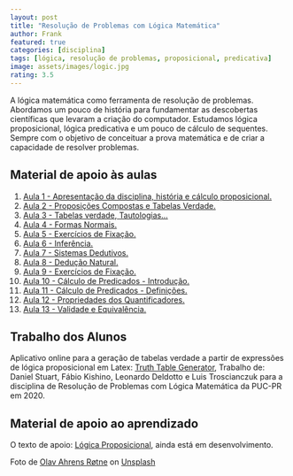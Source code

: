 ```yaml
---
layout: post
title: "Resolução de Problemas com Lógica Matemática"
author: Frank
featured: true
categories: [disciplina]
tags: [lógica, resolução de problemas, proposicional, predicativa]
image: assets/images/logic.jpg
rating: 3.5
---
```


A lógica matemática como ferramenta de resolução de problemas. Abordamos um pouco de história para fundamentar as descobertas científicas que levaram a criação do computador. Estudamos lógica proposicional, lógica predicativa e um pouco de cálculo de sequentes. Sempre com o objetivo de conceituar a prova matemática e de criar a capacidade de resolver problemas.

<h2>Material de apoio às aulas</h2>

<ol>
<li><a href="https://frankalcantara.com/Aulas/Logica/out/Aula1.html#/" target="_blank">Aula 1 - Apresentação da disciplina, história e cálculo proposicional.</a></li>

<li><a href="https://frankalcantara.com/Aulas/Logica/out/Aula2.html#/" target="_blank">Aula 2 - Proposições Compostas e Tabelas Verdade.</a></li>

<li><a href="https://frankalcantara.com/Aulas/Logica/out/Aula3.html#/" target="_blank">Aula 3 - Tabelas verdade, Tautologias...</a></li>

<li><a href="https://frankalcantara.com/Aulas/Logica/out/Aula4.html#/" target="_blank">Aula 4 - Formas Normais.</a></li>

<li><a href="https://frankalcantara.com/Aulas/Logica/out/Aula5.html#/" target="_blank">Aula 5 - Exercícios de Fixação.</a></li>

<li><a href="https://frankalcantara.com/Aulas/Logica/out/Aula6.html#/" target="_blank">Aula 6 - Inferência.</a></li>

<li><a href="https://frankalcantara.com/Aulas/Logica/out/Aula7.html#/" target="_blank">Aula 7 - Sistemas Dedutivos.</a></li>

<li><a href="https://frankalcantara.com/Aulas/Logica/out/Aula8.html#/" target="_blank">Aula 8 - Dedução Natural.</a></li>

<li><a href="https://frankalcantara.com/Aulas/Logica/out/Aula9.html#/" target="_blank">Aula 9 - Exercícios de Fixação.</a></li>

<li><a href="https://frankalcantara.com/Aulas/Logica/out/Aula10.html#/" target="_blank">Aula 10 - Cálculo de Predicados - Introdução.</a></li>

<li><a href="https://frankalcantara.com/Aulas/Logica/out/Aula11.html#/" target="_blank">Aula 11 - Cálculo de Predicados - Definições.</a></li>

<li><a href="https://frankalcantara.com/Aulas/Logica/out/Aula12.html#/" target="_blank">Aula 12 - Propriedades dos Quantificadores.</a></li>

<li><a href="https://frankalcantara.com/Aulas/Logica/out/Aula13.html#/" target="_blank">Aula 13 - Validade e Equivalência.</a></li>

</ol>

<h2>Trabalho dos Alunos</h2>

<p>Aplicativo online para a geração de tabelas verdade a partir de expressões de lógica proposicional em Latex: <a href="https://truthtable.tech/index.html" target="_blank" rel="noopener noreferrer">Truth Table Generator</a>, Trabalho de: Daniel Stuart, Fábio Kishino, Leonardo Deldotto e Luis Troscianczuk para a disciplina de Resolução
de Problemas com Lógica Matemática da PUC-PR em 2020.</p>

<h2>Material de apoio ao aprendizado</h2>

<p>O texto de apoio: <a href="https://github.com/frankalcantara/Aulas/blob/master/Logica/out/logicaProposicional.pdf" target="_blank" rel="noopener noreferrer">Lógica Proposicional</a>, ainda está em desenvolvimento.</p>

<span>Foto de <a href="https://unsplash.com/@olav_ahrens?utm_source=unsplash&amp;utm_medium=referral&amp;utm_content=creditCopyText">Olav Ahrens Røtne</a> on <a href="https://unsplash.com/s/photos/problems?utm_source=unsplash&amp;utm_medium=referral&amp;utm_content=creditCopyText">Unsplash</a></span>
